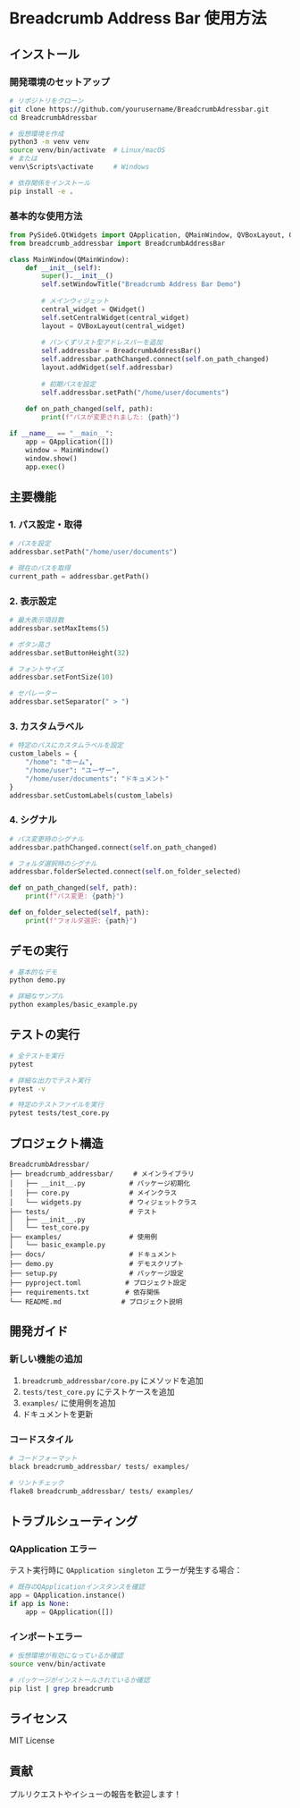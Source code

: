 # Breadcrumb Address Bar 使用方法

## インストール

### 開発環境のセットアップ

```bash
# リポジトリをクローン
git clone https://github.com/yourusername/BreadcrumbAdressbar.git
cd BreadcrumbAdressbar

# 仮想環境を作成
python3 -m venv venv
source venv/bin/activate  # Linux/macOS
# または
venv\Scripts\activate     # Windows

# 依存関係をインストール
pip install -e .
```

### 基本的な使用方法

```python
from PySide6.QtWidgets import QApplication, QMainWindow, QVBoxLayout, QWidget
from breadcrumb_addressbar import BreadcrumbAddressBar

class MainWindow(QMainWindow):
    def __init__(self):
        super().__init__()
        self.setWindowTitle("Breadcrumb Address Bar Demo")
        
        # メインウィジェット
        central_widget = QWidget()
        self.setCentralWidget(central_widget)
        layout = QVBoxLayout(central_widget)
        
        # パンくずリスト型アドレスバーを追加
        self.addressbar = BreadcrumbAddressBar()
        self.addressbar.pathChanged.connect(self.on_path_changed)
        layout.addWidget(self.addressbar)
        
        # 初期パスを設定
        self.addressbar.setPath("/home/user/documents")
    
    def on_path_changed(self, path):
        print(f"パスが変更されました: {path}")

if __name__ == "__main__":
    app = QApplication([])
    window = MainWindow()
    window.show()
    app.exec()
```

## 主要機能

### 1. パス設定・取得

```python
# パスを設定
addressbar.setPath("/home/user/documents")

# 現在のパスを取得
current_path = addressbar.getPath()
```

### 2. 表示設定

```python
# 最大表示項目数
addressbar.setMaxItems(5)

# ボタン高さ
addressbar.setButtonHeight(32)

# フォントサイズ
addressbar.setFontSize(10)

# セパレーター
addressbar.setSeparator(" > ")
```

### 3. カスタムラベル

```python
# 特定のパスにカスタムラベルを設定
custom_labels = {
    "/home": "ホーム",
    "/home/user": "ユーザー",
    "/home/user/documents": "ドキュメント"
}
addressbar.setCustomLabels(custom_labels)
```

### 4. シグナル

```python
# パス変更時のシグナル
addressbar.pathChanged.connect(self.on_path_changed)

# フォルダ選択時のシグナル
addressbar.folderSelected.connect(self.on_folder_selected)

def on_path_changed(self, path):
    print(f"パス変更: {path}")

def on_folder_selected(self, path):
    print(f"フォルダ選択: {path}")
```

## デモの実行

```bash
# 基本的なデモ
python demo.py

# 詳細なサンプル
python examples/basic_example.py
```

## テストの実行

```bash
# 全テストを実行
pytest

# 詳細な出力でテスト実行
pytest -v

# 特定のテストファイルを実行
pytest tests/test_core.py
```

## プロジェクト構造

```
BreadcrumbAdressbar/
├── breadcrumb_addressbar/     # メインライブラリ
│   ├── __init__.py           # パッケージ初期化
│   ├── core.py               # メインクラス
│   └── widgets.py            # ウィジェットクラス
├── tests/                    # テスト
│   ├── __init__.py
│   └── test_core.py
├── examples/                 # 使用例
│   └── basic_example.py
├── docs/                     # ドキュメント
├── demo.py                   # デモスクリプト
├── setup.py                  # パッケージ設定
├── pyproject.toml           # プロジェクト設定
├── requirements.txt         # 依存関係
└── README.md               # プロジェクト説明
```

## 開発ガイド

### 新しい機能の追加

1. `breadcrumb_addressbar/core.py` にメソッドを追加
2. `tests/test_core.py` にテストケースを追加
3. `examples/` に使用例を追加
4. ドキュメントを更新

### コードスタイル

```bash
# コードフォーマット
black breadcrumb_addressbar/ tests/ examples/

# リントチェック
flake8 breadcrumb_addressbar/ tests/ examples/
```

## トラブルシューティング

### QApplication エラー

テスト実行時に `QApplication singleton` エラーが発生する場合：

```python
# 既存のQApplicationインスタンスを確認
app = QApplication.instance()
if app is None:
    app = QApplication([])
```

### インポートエラー

```bash
# 仮想環境が有効になっているか確認
source venv/bin/activate

# パッケージがインストールされているか確認
pip list | grep breadcrumb
```

## ライセンス

MIT License

## 貢献

プルリクエストやイシューの報告を歓迎します！ 